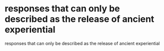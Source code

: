 # responses that can only be described as the release of ancient experiential

responses that can only be described as the release of ancient experiential